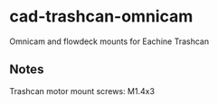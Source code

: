# cad-trashcan-omnicam
Omnicam and flowdeck mounts for Eachine Trashcan

Notes
-----
Trashcan motor mount screws: M1.4x3
